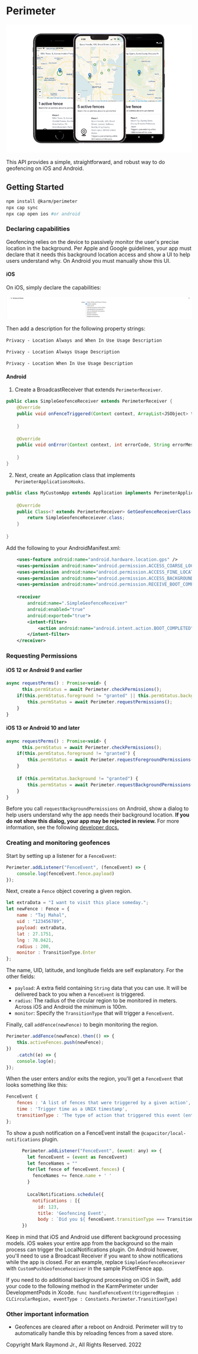 # Perimeter

![Device Screenshots](device-shots.png)

This API provides a simple, straightforward, and robust way to do geofencing on iOS and Android. 

## Getting Started
```bash
npm install @karm/perimeter
npx cap sync
npx cap open ios #or android
```

### Declaring capabilities

Geofencing relies on the device to passively monitor the user's precise location in the background. Per Apple and Google guidelines, your app must declare that it needs this background location access and show a UI to help users understand why. On Android you must manually show this UI. 

#### iOS

On iOS, simply declare the capabilities:

![iOS Background Location](ios_bg_location.png)

Then add a description for the following property strings:

`Privacy - Location Always and When In Use Usage Description`

`Privacy - Location Always Usage Description`

`Privacy - Location When In Use Usage Description`

#### Android

1. Create a BroadcastReceiver that extends `PerimeterReceiver`.
```java
public class SimpleGeofenceReceiver extends PerimeterReceiver {
    @Override
    public void onFenceTriggered(Context context, ArrayList<JSObject> triggeredJSFences, long triggerTime, int transitionType) {

    }

    @Override
    public void onError(Context context, int errorCode, String errorMessage) {

    }
}
```

2. Next, create an Application class that implements `PerimeterApplicationsHooks`.
```java
public class MyCustomApp extends Application implements PerimeterApplicationHooks {

    @Override
    public Class<? extends PerimeterReceiver> GetGeoFenceReceiverClass() {
        return SimpleGeofenceReceiever.class;
    }

}
```

Add the following to your AndroidManifest.xml:

```xml
    <uses-feature android:name="android.hardware.location.gps" />
    <uses-permission android:name="android.permission.ACCESS_COARSE_LOCATION" />
    <uses-permission android:name="android.permission.ACCESS_FINE_LOCATION" />
    <uses-permission android:name="android.permission.ACCESS_BACKGROUND_LOCATION" />
    <uses-permission android:name="android.permission.RECEIVE_BOOT_COMPLETED" />

    <receiver
        android:name=".SimpleGeofenceReceiver"
        android:enabled="true"
        android:exported="true">
        <intent-filter>
            <action android:name="android.intent.action.BOOT_COMPLETED" />
        </intent-filter>
    </receiver>
```

### Requesting Permissions

#### iOS 12 or Android 9 and earlier

```javascript
async requestPerms() : Promise<void> {
      this.permStatus = await Perimeter.checkPermissions();
    if(this.permStatus.foreground != "granted" || this.permStatus.background != "granted") {
        this.permStatus = await Perimeter.requestPermissions();
    }
}
```

#### iOS 13 or Android 10 and later
```javascript
async requestPerms() : Promise<void> {
      this.permStatus = await Perimeter.checkPermissions();
    if(this.permStatus.foreground != "granted") {
        this.permStatus = await Perimeter.requestForegroundPermissions();
    }

    if (this.permStatus.background != "granted") {
        this.permStatus = await Perimeter.requestBackgroundPermissions();
    }
}
```

Before you call `requestBackgroundPermissions` on Android, show a dialog to help users understand why the app needs their background location. **If you do not show this dialog, your app may be rejected in review.** For more information, see the following [developer docs.](https://developer.android.com/training/location/permissions#background-dialog-target-android-11)

### Creating and monitoring geofences

Start by setting up a listener for a `FenceEvent`:

```javascript
Perimeter.addListener("FenceEvent", (fenceEvent) => { 
    console.log(fenceEvent.fence.payload) 
});
```

Next, create a `Fence` object covering a given region.

```javascript
let extraData = "I want to visit this place someday.";
let newFence : Fence = {
    name : "Taj Mahal",
    uid : "123456789",
    payload: extraData,
    lat : 27.1751,
    lng : 78.0421,
    radius : 200, 
    monitor : TransitionType.Enter
};
```

The name, UID, latitude, and longitude fields are self explanatory. For the other fields:

* `payload`: A extra field containing `String` data that you can use. It will be delivered back to you when a `FenceEvent` is triggered.
* `radius`: The radius of the circular region to be monitored in meters. Across iOS and Android the minimum is 100m.
* `monitor`: Specify the `TransitionType` that will trigger a `FenceEvent`.

Finally, call `addFence(newFence)` to begin monitoring the region.

```javascript
Perimeter.addFence(newFence).then(() => {
    this.activeFences.push(newFence);
})
    .catch((e) => {
    console.log(e);
});
```

When the user enters and/or exits the region, you'll get a `FenceEvent` that looks something like this:
```javascript
FenceEvent {
    fences : 'A list of fences that were triggered by a given action',
    time : 'Trigger time as a UNIX timestamp',
    transitionType : 'The type of action that triggered this event (enter or exit)'
};
```

To show a push notification on a FenceEvent install the `@capacitor/local-notifications` plugin.
```javascript
      Perimeter.addListener("FenceEvent", (event: any) => { 
        let fenceEvent = (event as FenceEvent)
        let fenceNames = ""
        for(let fence of fenceEvent.fences) {
          fenceNames += fence.name + ' '
        }

        LocalNotifications.schedule({ 
          notifications : [{ 
            id: 123,
            title: 'Geofencing Event',
            body : `Did you ${ fenceEvent.transitionType === TransitionTypes.Enter ? 'enter' : 'exit' } ${ fenceNames.trimEnd() }?`}]})
      })
```

Keep in mind that iOS and Android use different background processing models. iOS wakes your entire app from the background so the main process can trigger the LocalNotifications plugin. On Android however, you'll need to use a Broadcast Receiver if you want to show notifications while the app is closed. For an example, replace `SimpleGeofenceReceiever` with `CustomPushGeofenceReceiver` in the sample PicketFence app. 

If you need to do additional background processing on iOS in Swift, add your code to the following method in the KarmPerimeter under DevelopmentPods in Xcode.
`func handleFenceEvent(triggeredRegion : CLCircularRegion, eventType : Constants.Perimeter.TransitionType)`


### Other important information
* Geofences are cleared after a reboot on Android. Perimeter will try to automatically handle this by reloading fences from a saved store.

Copyright Mark Raymond Jr., All Rights Reserved. 2022
